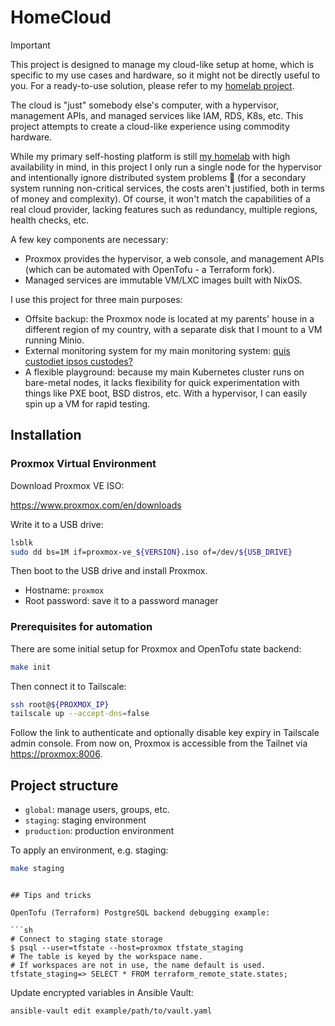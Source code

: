 # HomeCloud

> [!IMPORTANT]
> This project is designed to manage my cloud-like setup at home, which is specific
> to my use cases and hardware, so it might not be directly useful to you.
> For a ready-to-use solution, please refer to my [homelab project](https://github.com/khuedoan/homelab).

The cloud is "just" somebody else's computer, with a hypervisor, management APIs,
and managed services like IAM, RDS, K8s, etc. This project attempts to create a
cloud-like experience using commodity hardware.

While my primary self-hosting platform is still [my homelab](https://github.com/khuedoan/homelab)
with high availability in mind, in this project I only run a single node for the
hypervisor and intentionally ignore distributed system problems 🙈 (for a secondary
system running non-critical services, the costs aren't justified, both in terms
of money and complexity).
Of course, it won't match the capabilities of a real cloud provider, lacking features
such as redundancy, multiple regions, health checks, etc.

A few key components are necessary:

- Proxmox provides the hypervisor, a web console, and management APIs (which can
  be automated with OpenTofu - a Terraform fork).
- Managed services are immutable VM/LXC images built with NixOS.

I use this project for three main purposes:

- Offsite backup: the Proxmox node is located at my parents' house in a different
  region of my country, with a separate disk that I mount to a VM running Minio.
- External monitoring system for my main monitoring system: [quis custodiet ipsos custodes?](https://en.wikipedia.org/wiki/Quis_custodiet_ipsos_custodes%3F)
- A flexible playground: because my main Kubernetes cluster runs on bare-metal nodes,
  it lacks flexibility for quick experimentation with things like PXE boot, BSD distros, etc.
  With a hypervisor, I can easily spin up a VM for rapid testing.

## Installation

### Proxmox Virtual Environment

Download Proxmox VE ISO:

<https://www.proxmox.com/en/downloads>

Write it to a USB drive:

```sh
lsblk
sudo dd bs=1M if=proxmox-ve_${VERSION}.iso of=/dev/${USB_DRIVE}
```

Then boot to the USB drive and install Proxmox.

- Hostname: `proxmox`
- Root password: save it to a password manager

### Prerequisites for automation

There are some initial setup for Proxmox and OpenTofu state backend:

```sh
make init
```

Then connect it to Tailscale:

```sh
ssh root@${PROXMOX_IP}
tailscale up --accept-dns=false
```

Follow the link to authenticate and optionally disable key expiry in Tailscale admin console.
From now on, Proxmox is accessible from the Tailnet via <https://proxmox:8006>.

## Project structure

- `global`: manage users, groups, etc.
- `staging`: staging environment
- `production`: production environment

To apply an environment, e.g. staging:

```sh
make staging
```
```

## Tips and tricks

OpenTofu (Terraform) PostgreSQL backend debugging example:

```sh
# Connect to staging state storage
$ psql --user=tfstate --host=proxmox tfstate_staging
# The table is keyed by the workspace name.
# If workspaces are not in use, the name default is used.
tfstate_staging=> SELECT * FROM terraform_remote_state.states;
```

Update encrypted variables in Ansible Vault:

```sh
ansible-vault edit example/path/to/vault.yaml
```
